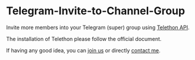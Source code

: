 # Telegram-Invite-to-Channel-Group
Invite more members into your Telegram (super) group using [Telethon API](https://telethon.readthedocs.io/en/stable/).

The installation of Telethon please follow the official document. 

If having any good idea, you can [join us](https://t.me/google_drive) or directly [contact me](https://t.me/CodyDoby).
